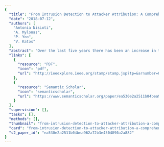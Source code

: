 ```yaml
---
{
  "title": "From Intrusion Detection to Attacker Attribution: A Comprehensive Survey of Unsupervised Methods",
  "date": "2018-07-12",
  "authors": [
    "Antonia Nisioti",
    "A. Mylonas",
    "P. Yoo",
    "V. Katos"
  ],
  "abstract": "Over the last five years there has been an increase in the frequency and diversity of network attacks. This holds true, as more and more organizations admit compromises on a daily basis. Many misuse and anomaly based intrusion detection systems (IDSs) that rely on either signatures, supervised or statistical methods have been proposed in the literature, but their trustworthiness is debatable. Moreover, as this paper uncovers, the current IDSs are based on obsolete attack classes that do not reflect the current attack trends. For these reasons, this paper provides a comprehensive overview of unsupervised and hybrid methods for intrusion detection, discussing their potential in the domain. We also present and highlight the importance of feature engineering techniques that have been proposed for intrusion detection. Furthermore, we discuss that current IDSs should evolve from simple detection to correlation and attribution. We descant how IDS data could be used to reconstruct and correlate attacks to identify attackers, with the use of advanced data analytics techniques. Finally, we argue how the present IDS attack classes can be extended to match the modern attacks and propose three new classes regarding the outgoing network communication.",
  "links": [
    {
      "resource": "PDF",
      "icon": "pdf",
      "url": "http://ieeexplore.ieee.org/stamp/stamp.jsp?tp=&arnumber=8410366"
    },
    {
      "resource": "Semantic Scholar",
      "icon": "semanticscholar",
      "url": "https://www.semanticscholar.org/paper/ea530e2a2511b04bea962a72b3e4504890a2a882"
    }
  ],
  "supervision": [],
  "tasks": [],
  "methods": [],
  "thumbnail": "from-intrusion-detection-to-attacker-attribution-a-comprehensive-survey-of-unsupervised-methods-thumb.jpg",
  "card": "from-intrusion-detection-to-attacker-attribution-a-comprehensive-survey-of-unsupervised-methods-card.jpg",
  "s2_paper_id": "ea530e2a2511b04bea962a72b3e4504890a2a882"
}
---
```


